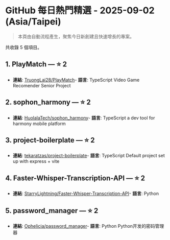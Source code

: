 # GitHub 每日熱門精選 - 2025-09-02 (Asia/Taipei)

> 本頁由自動流程產生，聚焦今日新創建且快速增長的專案。

共收錄 5 個項目。

## 1. PlayMatch — ⭐ 2

- **連結**: [TruongLai28/PlayMatch](https://github.com/TruongLai28/PlayMatch)- **語言**: TypeScript
Video Game Recomender Senior Project

## 2. sophon_harmony — ⭐ 2

- **連結**: [HuolalaTech/sophon_harmony](https://github.com/HuolalaTech/sophon_harmony)- **語言**: TypeScript
a dev tool for harmony mobile platform

## 3. project-boilerplate — ⭐ 2

- **連結**: [tekaratzas/project-boilerplate](https://github.com/tekaratzas/project-boilerplate)- **語言**: TypeScript
Default project set up with express + vite

## 4. Faster-Whisper-Transcription-API — ⭐ 2

- **連結**: [StarryLightning/Faster-Whisper-Transcription-API](https://github.com/StarryLightning/Faster-Whisper-Transcription-API)- **語言**: Python


## 5. password_manager — ⭐ 2

- **連結**: [Ophelicia/password_manager](https://github.com/Ophelicia/password_manager)- **語言**: Python
Python开发的密码管理器



